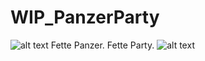 # WIP_PanzerParty
![alt text](https://image.flaticon.com/icons/svg/790/790526.svg)
Fette Panzer. Fette Party. 
![alt text](https://image.flaticon.com/icons/svg/790/790526.svg)

